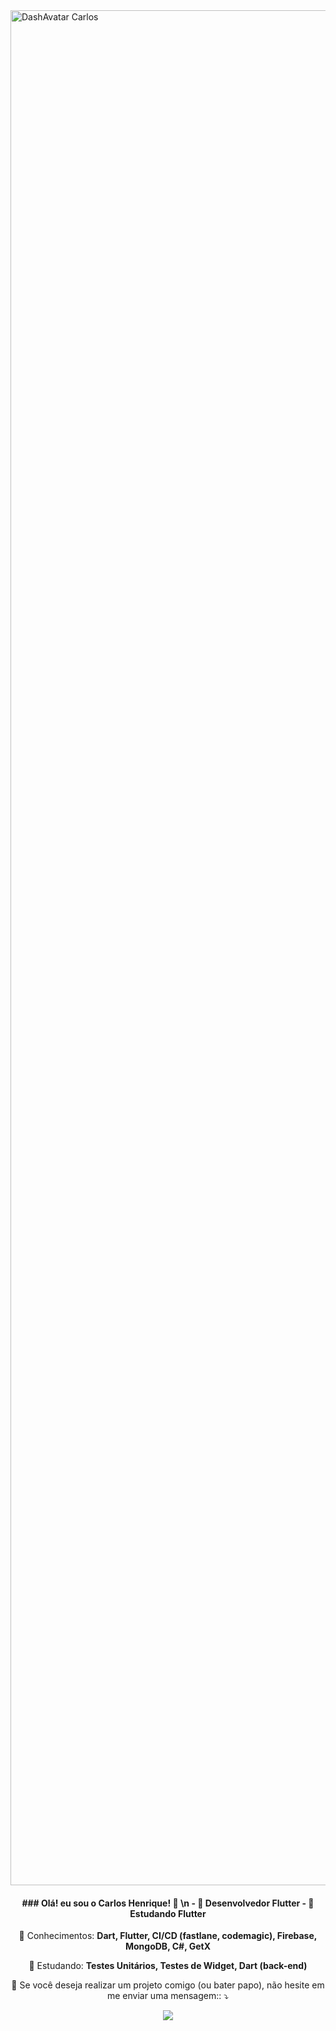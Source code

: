 <img src="images/plano_de_fundo_pixel.gif" min-width="3000px" max-width="3000px" width="3000px" align="center" alt="DashAvatar Carlos">
<h4 align="center"> 
  ### Olá! eu sou o Carlos Henrique! 👋
  \n
  - 🔭 Desenvolvedor <strong>Flutter</strong>
  - 🌱 Estudando <strong>Flutter</strong>
</h4>

<p align="center">
  🦄 Conhecimentos: <strong>Dart, Flutter, CI/CD (fastlane, codemagic), Firebase, MongoDB, C#, GetX</strong>
</p>

<p align="center">
  🌱 Estudando: <strong>Testes Unitários, Testes de Widget, Dart (back-end)</strong>
</p>

<p align="center">
  💌 Se você deseja realizar um projeto comigo (ou bater papo), não hesite em me enviar uma mensagem:: ⤵️
</p>

<p align="center">  
  <a href="https://www.linkedin.com/in/carloshenriquetarabal/" alt="Linkedin">
  <img src="https://img.shields.io/badge/-Linkedin-0e76a8?style=for-the-badge&logo=Linkedin&logoColor=white&link=https://www.linkedin.com/in/carloshenriquetarabal/" /></a>
</p>  
